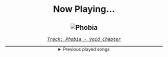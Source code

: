 <div align="center"> 
<h1>Now Playing...</h1>

![Phobia](https://i.scdn.co/image/ab67616d00001e0259097561d3f4d3ca1dd88fa4)
--
_<samp><a href="https://open.spotify.com/track/4d8e3bdbbuQyf4nmCG68b0">Track: Phobia - Void Chapter</a></samp>_

<div style="border: 1px #4B5054 solid"></div>
<details>
  <summary>
    Previous played songs
  </summary>
  <table>
    <thead>
      <tr>
        <th>
          Artist
        </th>
        <th>
          Song
        </th>
        <th>
          Link
        </th>
      </tr>
    </thead>
    <tbody>
      <tr><td>Void Chapter</td><td>Phobia</td><td><a href="https://open.spotify.com/track/4d8e3bdbbuQyf4nmCG68b0">https://open.spotify.com/track/4d8e3bdbbuQyf4nmCG68b0</a></td></tr><tr><td>Anup Sastry</td><td>Perspective</td><td><a href="https://open.spotify.com/track/1AsALMtdg70z2d4KRrSQ9V">https://open.spotify.com/track/1AsALMtdg70z2d4KRrSQ9V</a></td></tr><tr><td>KALCYFR</td><td>A Touch of Malice</td><td><a href="https://open.spotify.com/track/3uHdWqV626pYeelNYZ81lA">https://open.spotify.com/track/3uHdWqV626pYeelNYZ81lA</a></td></tr><tr><td>The Algorithm</td><td>overclock</td><td><a href="https://open.spotify.com/track/0EQmnHEK3e83r68A8LMBlW">https://open.spotify.com/track/0EQmnHEK3e83r68A8LMBlW</a></td></tr><tr><td>The Algorithm</td><td>Multithreading</td><td><a href="https://open.spotify.com/track/4gfsJ39iax2iHKNhYslrfc">https://open.spotify.com/track/4gfsJ39iax2iHKNhYslrfc</a></td></tr><tr><td>Anup Sastry</td><td>The Only Thing They Fear Is You</td><td><a href="https://open.spotify.com/track/3EsNTobogPrHXWTqDEoLB3">https://open.spotify.com/track/3EsNTobogPrHXWTqDEoLB3</a></td></tr><tr><td>Returning We Hear the Larks</td><td>Lavender Town (Thall Version)</td><td><a href="https://open.spotify.com/track/0LTvl3JlmWaB6AGcafeRDx">https://open.spotify.com/track/0LTvl3JlmWaB6AGcafeRDx</a></td></tr><tr><td>Walking Across Jupiter</td><td>Samum</td><td><a href="https://open.spotify.com/track/6waPusNbdTu1iBRHCL23aK">https://open.spotify.com/track/6waPusNbdTu1iBRHCL23aK</a></td></tr><tr><td>The Algorithm</td><td>Readonly</td><td><a href="https://open.spotify.com/track/2exPhTStriJWWYjxr7IicR">https://open.spotify.com/track/2exPhTStriJWWYjxr7IicR</a></td></tr><tr><td>Shokran</td><td>Revival of Darkness (Instrumental)</td><td><a href="https://open.spotify.com/track/78OsZfB8vs8M60jcggnv28">https://open.spotify.com/track/78OsZfB8vs8M60jcggnv28</a></td></tr><tr><td>Aura Shred</td><td>People from the Dark Hill - The Algorithm Remix</td><td><a href="https://open.spotify.com/track/38OkrMgJXenpMCTpjw51RC">https://open.spotify.com/track/38OkrMgJXenpMCTpjw51RC</a></td></tr><tr><td>Shades of Black</td><td>Bubble Guts</td><td><a href="https://open.spotify.com/track/2ESdVRy9IIrQp3iR02MOQG">https://open.spotify.com/track/2ESdVRy9IIrQp3iR02MOQG</a></td></tr><tr><td>Northlane</td><td>Clockwork - Instrumental</td><td><a href="https://open.spotify.com/track/4VndIdjVBWz7BoV3npp5Le">https://open.spotify.com/track/4VndIdjVBWz7BoV3npp5Le</a></td></tr><tr><td>Walking Across Jupiter</td><td>Observable Universe</td><td><a href="https://open.spotify.com/track/33NHIJLBiKILDHHmmAx5XM">https://open.spotify.com/track/33NHIJLBiKILDHHmmAx5XM</a></td></tr><tr><td>Widek</td><td>Deep & Shallow (feat. Marco Sfogli)</td><td><a href="https://open.spotify.com/track/2Z5PwH83VQ2h6vSyyPWISE">https://open.spotify.com/track/2Z5PwH83VQ2h6vSyyPWISE</a></td></tr><tr><td>Their Dogs Were Astronauts</td><td>Low Life</td><td><a href="https://open.spotify.com/track/0IPisJeBWUQIv6DCzSx6Zh">https://open.spotify.com/track/0IPisJeBWUQIv6DCzSx6Zh</a></td></tr><tr><td>Fractalize</td><td>Prophet of Despair</td><td><a href="https://open.spotify.com/track/3tcSXNdfq0uCcZLNiP6z61">https://open.spotify.com/track/3tcSXNdfq0uCcZLNiP6z61</a></td></tr><tr><td>Arch Enemy</td><td>Dream Stealer</td><td><a href="https://open.spotify.com/track/0Be6gYNMpkscB1FFzfPVXd">https://open.spotify.com/track/0Be6gYNMpkscB1FFzfPVXd</a></td></tr><tr><td>Until I Wake</td><td>Renovate</td><td><a href="https://open.spotify.com/track/2ZuqzHAH7Enkje67eV0ags">https://open.spotify.com/track/2ZuqzHAH7Enkje67eV0ags</a></td></tr><tr><td>Until I Wake</td><td>Heaven Knows</td><td><a href="https://open.spotify.com/track/2jMwsdpivlxIF2QHlwrUcr">https://open.spotify.com/track/2jMwsdpivlxIF2QHlwrUcr</a></td></tr>
    </tbody>
  </table>
</details>

</div>
